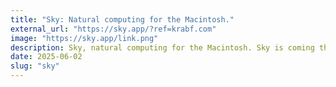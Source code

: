 ```yaml
---
title: "Sky: Natural computing for the Macintosh."
external_url: "https://sky.app/?ref=krabf.com"
image: "https://sky.app/link.png"
description: Sky, natural computing for the Macintosh. Sky is coming this summer. You can read more at <a href="https://www.macstories.net/stories/sky-for-mac-preview/">MacStories</a>. - <em>via</em> <a href="https://thenewsprint.co/2025/06/01/the-sunday-edition-06-01-25/">The Newsprint (Josh Ginter)</a>
date: 2025-06-02
slug: "sky"
---
```

